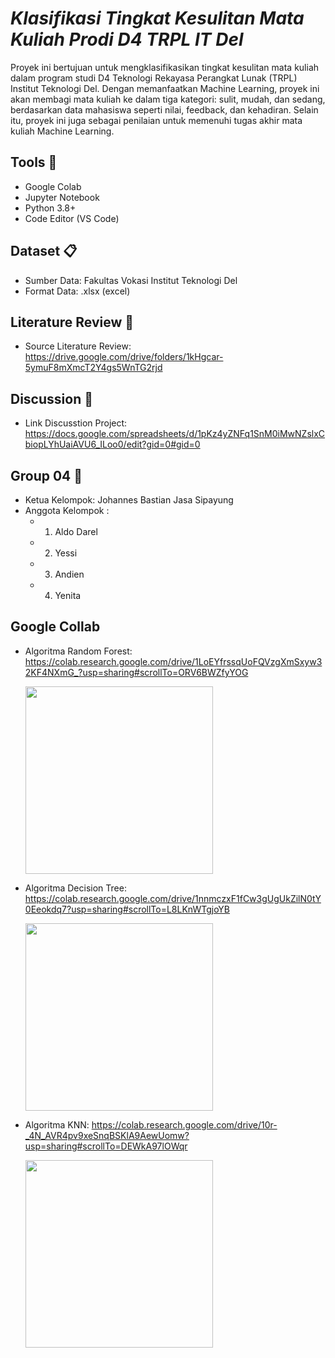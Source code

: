 # _Klasifikasi Tingkat Kesulitan Mata Kuliah Prodi D4 TRPL IT Del_ 

Proyek ini bertujuan untuk mengklasifikasikan tingkat kesulitan mata kuliah dalam program studi D4 Teknologi Rekayasa Perangkat Lunak (TRPL) Institut Teknologi Del. Dengan memanfaatkan Machine Learning, proyek ini akan membagi mata kuliah ke dalam tiga kategori: sulit, mudah, dan sedang, berdasarkan data mahasiswa seperti nilai, feedback, dan kehadiran. Selain itu, proyek ini juga sebagai penilaian untuk memenuhi tugas akhir mata kuliah Machine Learning.

## Tools :wrench:
- Google Colab
- Jupyter Notebook
- Python 3.8+
- Code Editor (VS Code)

## Dataset :clipboard:
- Sumber Data: Fakultas Vokasi Institut Teknologi Del
- Format Data: .xlsx (excel)

## Literature Review :notebook:
- Source Literature Review: https://drive.google.com/drive/folders/1kHgcar-5ymuF8mXmcT2Y4gs5WnTG2rjd

## Discussion :speech_balloon:
- Link Discusstion Project: https://docs.google.com/spreadsheets/d/1pKz4yZNFq1SnM0iMwNZslxCbiopLYhUaiAVU6_ILoo0/edit?gid=0#gid=0

## Group 04 :busts_in_silhouette:
- Ketua Kelompok: Johannes Bastian Jasa Sipayung
- Anggota Kelompok :
  - 1. Aldo Darel
  - 2. Yessi
  - 3. Andien
  - 4. Yenita

## Google Collab
- Algoritma Random Forest: https://colab.research.google.com/drive/1LoEYfrssqUoFQVzgXmSxyw32KF4NXmG_?usp=sharing#scrollTo=ORV6BWZfyYOG
  
  <img src="https://github.com/user-attachments/assets/a62b8f5d-aa96-44fa-a042-edde51c415d0" width="300">

- Algoritma Decision Tree: https://colab.research.google.com/drive/1nnmczxF1fCw3gUgUkZilN0tY0Eeokdq7?usp=sharing#scrollTo=L8LKnWTgjoYB

  <img src="https://github.com/user-attachments/assets/c20f4691-f616-4f06-a273-b7a26fd8fff5" width="300">

- Algoritma KNN: https://colab.research.google.com/drive/10r-_4N_AVR4pv9xeSnqBSKlA9AewUomw?usp=sharing#scrollTo=DEWkA97lOWqr
  
  <img src="https://github.com/user-attachments/assets/30f46bf3-127f-43d4-9bdb-fa86c8fe1068" width="300">

